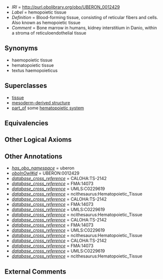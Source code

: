  * *IRI* = http://purl.obolibrary.org/obo/UBERON_0012429
 * *Label* = hemopoietic tissue
 * *Definition* = Blood-forming tissue, consisting of reticular fibers and cells. Also known as hemopoietic tissue
 * *Comment* = Bone marrow in humans, kidney interstitium in Danio, within a stroma of reticuloendothelial tissue

## Synonyms

 * haemopoietic tissue
 * hematopoietic tissue
 * textus haemopoieticus

## Superclasses

 * [tissue](../../UBERON/79/UBERON_0000479.md)
 * [mesoderm-derived structure](../../UBERON/20/UBERON_0004120.md)
 * [part_of](../../BFO/50/BFO_0000050.md) some [hematopoietic system](../../UBERON/90/UBERON_0002390.md)

## Equivalencies


## Other Logical Axioms


## Other Annotations

 * *[has_obo_namespace](../../ce/oboInOwl#hasOBONamespace.md)* = uberon
 * *[oboInOwl#id](../../id/oboInOwl#id.md)* = UBERON:0012429
 * *[database_cross_reference](../../ef/oboInOwl#hasDbXref.md)* = CALOHA:TS-2142
 * *[database_cross_reference](../../ef/oboInOwl#hasDbXref.md)* = FMA:14073
 * *[database_cross_reference](../../ef/oboInOwl#hasDbXref.md)* = UMLS:C0229619
 * *[database_cross_reference](../../ef/oboInOwl#hasDbXref.md)* = ncithesaurus:Hematopoietic_Tissue
 * *[database_cross_reference](../../ef/oboInOwl#hasDbXref.md)* = CALOHA:TS-2142
 * *[database_cross_reference](../../ef/oboInOwl#hasDbXref.md)* = FMA:14073
 * *[database_cross_reference](../../ef/oboInOwl#hasDbXref.md)* = UMLS:C0229619
 * *[database_cross_reference](../../ef/oboInOwl#hasDbXref.md)* = ncithesaurus:Hematopoietic_Tissue
 * *[database_cross_reference](../../ef/oboInOwl#hasDbXref.md)* = CALOHA:TS-2142
 * *[database_cross_reference](../../ef/oboInOwl#hasDbXref.md)* = FMA:14073
 * *[database_cross_reference](../../ef/oboInOwl#hasDbXref.md)* = UMLS:C0229619
 * *[database_cross_reference](../../ef/oboInOwl#hasDbXref.md)* = ncithesaurus:Hematopoietic_Tissue
 * *[database_cross_reference](../../ef/oboInOwl#hasDbXref.md)* = CALOHA:TS-2142
 * *[database_cross_reference](../../ef/oboInOwl#hasDbXref.md)* = FMA:14073
 * *[database_cross_reference](../../ef/oboInOwl#hasDbXref.md)* = UMLS:C0229619
 * *[database_cross_reference](../../ef/oboInOwl#hasDbXref.md)* = ncithesaurus:Hematopoietic_Tissue

## External Comments

